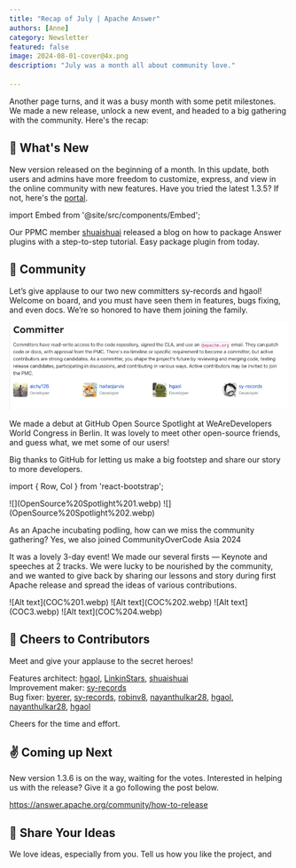 ```yaml
---
title: "Recap of July | Apache Answer"
authors: [Anne]
category: Newsletter
featured: false
image: 2024-08-01-cover@4x.png
description: "July was a month all about community love."

---
```


Another page turns, and it was a busy month with some petit milestones. We made a new release, unlock a new event, and headed to a big gathering with the community.
Here's the recap:

## 🌟 What's New
New version released on the beginning of a month. In this update, both users and admins have more freedom to customize, express, and view in the online community with new features. Have you tried the latest 1.3.5? If not, here's the [portal](https://medium.com/r/?url=https%3A%2F%2Fanswer.apache.org%2Fdownload).

import Embed from '@site/src/components/Embed';

<Embed
  path="/blog/2024/07/03/answer-1.3.5-release/"
  title="Apache Answer 1.3.5: Flexibility. Reaction. Extension."
  description="Answer introduces parameterizable base paths, reactions, and embed plugin for a more thriving community."
  cover="2024-07-03-cover@2x.png"
 />

Our PPMC member [shuaishuai](https://github.com/shuashuai) released a blog on how to package Answer plugins with a step-to-step tutorial. Easy package plugin from today.

<Embed
  path="/blog/2024/07/02/how-to-package-and-deploy-answer-plugins"
  title="How to Package and Deploy Answer Plugins"
  description="Follow this step-by-step guide to package plugins for your Answer."
  cover="2024-07-02-cover@2x.png"
 />


## 🫶 Community
Let’s give applause to our two new committers sy-records and hgaol! Welcome on board, and you must have seen them in features, bugs fixing, and even docs. We’re so honored to have them joining the family.

![Alt text](Committer%20Webpage.webp)

We made a debut at GitHub Open Source Spotlight at WeAreDevelopers World Congress in Berlin. It was lovely to meet other open-source friends, and guess what, we met some of our users!

Big thanks to GitHub for letting us make a big footstep and share our story to more developers.

import { Row, Col } from 'react-bootstrap';

<Row>
  <Col sm={12} md={6}>
    ![](OpenSource%20Spotlight%201.webp)
  </Col>
  <Col sm={12} md={6}>
    ![](OpenSource%20Spotlight%202.webp)
  </Col>
</Row>

As an Apache incubating podling, how can we miss the community gathering? Yes, we also joined CommunityOverCode Asia 2024

It was a lovely 3-day event! We made our several firsts — Keynote and speeches at 2 tracks. We were lucky to be nourished by the community, and we wanted to give back by sharing our lessons and story during first Apache release and spread the ideas of various contributions.

<Row>
  <Col sm={12} md={6}>
    ![Alt text](COC%201.webp)
  </Col>
  <Col sm={12} md={6}>
    ![Alt text](COC%202.webp)
  </Col>
  <Col sm={12} md={6}>
     ![Alt text](COC3.webp)
  </Col>
  <Col sm={12} md={6}>
     ![Alt text](COC%204.webp)
  </Col>
</Row>

## 🙌 Cheers to Contributors
Meet and give your applause to the secret heroes!

Features architect: [hgaol](https://github.com/hgaol), [LinkinStars](https://github.com/LinkinStars), [shuaishuai](https://github.com/shuashuai)\
Improvement maker: [sy-records](https://github.com/sy-records)\
Bug fixer: [byerer](https://github.com/byerer), [sy-records](https://github.com/sy-records), [robinv8](https://github.com/robinv8), [nayanthulkar28](https://github.com/nayanthulkar28), [hgaol](https://github.com/hgaol), [nayanthulkar28](https://github.com/nayanthulkar28), [hgaol](https://github.com/hgaol)

Cheers for the time and effort.

## ✌️ Coming up Next
New version 1.3.6 is on the way, waiting for the votes.
Interested in helping us with the release? Give it a go following the post below.

https://answer.apache.org/community/how-to-release

## 🤲 Share Your Ideas
We love ideas, especially from you. Tell us how you like the project, and

